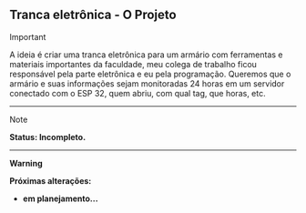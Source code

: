 <h2>Tranca eletrônica - O Projeto</h2>

> [!IMPORTANT]  
> A ideia é criar uma tranca eletrônica para um armário com ferramentas e materiais importantes da faculdade, meu colega de trabalho ficou responsável pela parte eletrônica e eu pela programação. Queremos que o armário e suas informações sejam monitoradas 24 horas em um servidor conectado com o ESP 32, quem abriu, com qual tag, que horas, etc.
<HR>

> [!NOTE]  
> <strong> Status: Incompleto.
<hr>

> [!WARNING]  
> <strong>Próximas alterações:
> - em planejamento...
